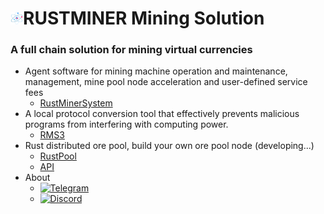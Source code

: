 # <img src="./image/ktlogo.gif" alt="Logo" width="20">RUSTMINER Mining Solution

### A full chain solution for mining virtual currencies

<ul>
    <li>
        Agent software for mining machine operation and maintenance, management, mine pool node acceleration and user-defined service fees
        <ul>
            <li>
                <a href="https://github.com/EvilGenius-dot/RustMinerSystem" target="_blank">RustMinerSystem</a>
            </li>
        </ul>
    </li>
    <li>
        A local protocol conversion tool that effectively prevents malicious programs from interfering with computing power.
        <ul>
            <li>
                <a href="https://github.com/EvilGenius-dot/RMS" target="_blank">RMS3</a>
            </li>
        </ul>
    </li>
    <li>
        Rust distributed ore pool, build your own ore pool node (developing...)
        <ul>
            <li>
                <a href="https://rustminersystem.gitbook.io/rustminersystem/zi-jian-kuang-chi-jie-dian/cheng-wei-kuang-chi-jie-dian" target="_blank">
                    RustPool
                </a>
            </li>
            <li>
                <a href="https://rustminersystem.gitbook.io/rustminersystem/kuang-chi-jie-dian-yong-hu-duan-api/api-shi-yong-zhu-yi-shi-xiang-bi-du" target="_blank">
                    API
                </a>
            </li>
        </ul>
    </li>
    <li>
        About
        <ul>
            <li>
                <a href="https://t.me/rustkt" target="_blank">
                    <img src="https://img.shields.io/badge/Telegram-2CA5E0?logo=telegram&logoColor=white" alt="Telegram" />
                </a>
            </li>
            <li>
                <a href="https://discord.gg/xpjRnv8wpX" target="_blank">
                    <img src="https://img.shields.io/badge/Discord-5865F2?logo=discord&logoColor=white" alt="Discord" />
                </a>
            </li>
        </ul>
    </li>
</ul>
